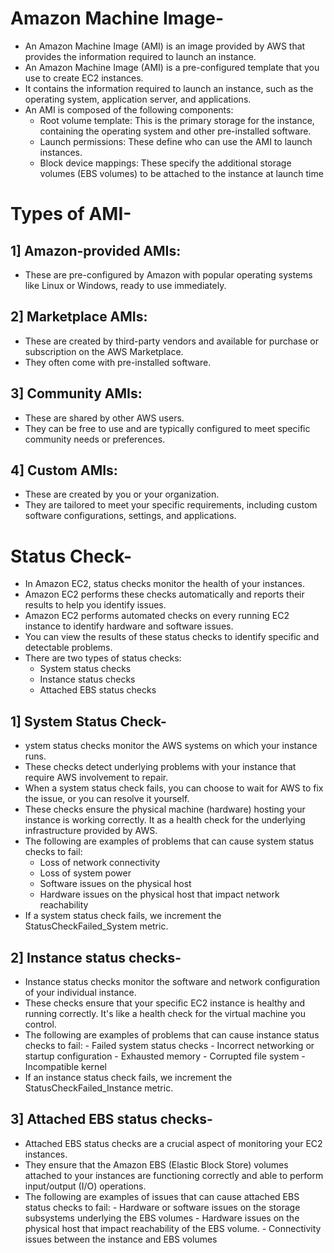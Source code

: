# Amazon Machine Image-
- An Amazon Machine Image (AMI) is an image provided by AWS that provides the information required to launch an instance.
- An Amazon Machine Image (AMI) is a pre-configured template that you use to create EC2 instances.
- It contains the information required to launch an instance, such as the operating system, application server, and applications.
- An AMI is composed of the following components:
    - Root volume template: This is the primary storage for the instance, containing the operating system and other pre-installed software.
    - Launch permissions: These define who can use the AMI to launch instances.
    - Block device mappings: These specify the additional storage volumes (EBS volumes) to be attached to the instance at launch time

# Types of AMI- 
## 1] Amazon-provided AMIs: 
- These are pre-configured by Amazon with popular operating systems like Linux or Windows, ready to use immediately.

## 2] Marketplace AMIs: 
- These are created by third-party vendors and available for purchase or subscription on the AWS Marketplace.
- They often come with pre-installed software.

## 3] Community AMIs: 
- These are shared by other AWS users.
- They can be free to use and are typically configured to meet specific community needs or preferences.

## 4] Custom AMIs: 
- These are created by you or your organization. 
- They are tailored to meet your specific requirements, including custom software configurations, settings, and applications.

# Status Check-
- In Amazon EC2, status checks monitor the health of your instances.
- Amazon EC2 performs these checks automatically and reports their results to help you identify issues.
- Amazon EC2 performs automated checks on every running EC2 instance to identify hardware and software issues.
- You can view the results of these status checks to identify specific and detectable problems.
- There are two types of status checks:
     - System status checks
     - Instance status checks
     - Attached EBS status checks

## 1] System Status Check-
- ystem status checks monitor the AWS systems on which your instance runs.
- These checks detect underlying problems with your instance that require AWS involvement to repair.
- When a system status check fails, you can choose to wait for AWS to fix the issue, or you can resolve it yourself.
- These checks ensure the physical machine (hardware) hosting your instance is working correctly. It as a health check for the underlying infrastructure provided by AWS.
- The following are examples of problems that can cause system status checks to fail:
     - Loss of network connectivity
     - Loss of system power
     - Software issues on the physical host
     - Hardware issues on the physical host that impact network reachability
- If a system status check fails, we increment the StatusCheckFailed_System metric.


## 2] Instance status checks-
- Instance status checks monitor the software and network configuration of your individual instance.
- These checks ensure that your specific EC2 instance is healthy and running correctly. It's like a health check for the virtual machine you control.
- The following are examples of problems that can cause instance status checks to fail:
      - Failed system status checks
      - Incorrect networking or startup configuration
      - Exhausted memory
      - Corrupted file system
      - Incompatible kernel
- If an instance status check fails, we increment the StatusCheckFailed_Instance metric.

## 3] Attached EBS status checks-
- Attached EBS status checks are a crucial aspect of monitoring your EC2 instances.
- They ensure that the Amazon EBS (Elastic Block Store) volumes attached to your instances are functioning correctly and able to perform input/output (I/O) operations.
- The following are examples of issues that can cause attached EBS status checks to fail:
      - Hardware or software issues on the storage subsystems underlying the EBS volumes
      - Hardware issues on the physical host that impact reachability of the EBS volume.
      - Connectivity issues between the instance and EBS volumes













